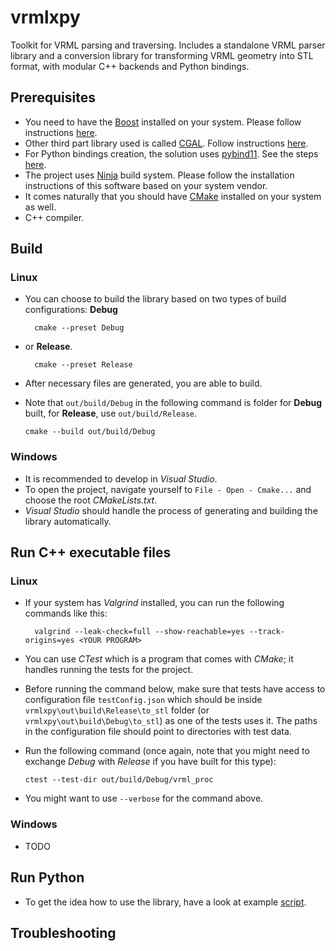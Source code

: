 # vrmlxpy
Toolkit for VRML parsing and traversing.
Includes a standalone VRML parser library and a conversion library for transforming VRML geometry into STL format, with modular C++ backends and Python bindings.

## Prerequisites
- You need to have the [Boost](https://www.boost.org/) installed on your system. Please follow instructions [here](doc/boost_installation.md).
- Other third part library used is called [CGAL](https://www.cgal.org/). Follow instructions [here](doc/cgal_installation.md).
- For Python bindings creation, the solution uses [pybind11](https://github.com/pybind/pybind11). See the steps [here](doc/pybind11_installation.md).
- The project uses [Ninja](https://ninja-build.org/) build system. Please follow the installation instructions of this software based on your system vendor.
- It comes naturally that you should have [CMake](https://cmake.org/) installed on your system as well.
- C++ compiler.

## Build
### Linux
- You can choose to build the library based on two types of build configurations: **Debug**

  ```
	cmake --preset Debug
  ```
- or **Release**.
  ```
	cmake --preset Release
  ```
- After necessary files are generated, you are able to build.
- Note that ```out/build/Debug``` in the following command is folder for **Debug** built, for **Release**, use ```out/build/Release```.
	```
	cmake --build out/build/Debug
	```

### Windows
- It is recommended to develop in *Visual Studio*.
- To open the project, navigate yourself to ```File - Open - Cmake...``` and choose the root *CMakeLists.txt*.
- *Visual Studio* should handle the process of generating and building the library automatically.

## Run C++ executable files
### Linux
- If your system has *Valgrind* installed, you can run the following commands like this:

  ```
	valgrind --leak-check=full --show-reachable=yes --track-origins=yes <YOUR PROGRAM>
  ```
- You can use *CTest* which is a program that comes with *CMake*; it handles running the tests for the project.
- Before running the command below, make sure that tests have access to configuration file ```testConfig.json``` which should
  be inside ```vrmlxpy\out\build\Release\to_stl``` folder (or ```vrmlxpy\out\build\Debug\to_stl```) as one of the tests uses it.
  The paths in the configuration file should point to directories with test data.
- Run the following command (once again, note that you might need to exchange *Debug* with *Release* if you have built for this type):

	```
	ctest --test-dir out/build/Debug/vrml_proc
	```
- You might want to use ```--verbose``` for the command above.

### Windows
- TODO

## Run Python
- To get the idea how to use the library, have a look at example [script](scripts/run_vrmlxpy_lib.py).

## Troubleshooting
